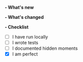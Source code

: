<!--
Please name you pr DY-{jira-ticket}-meaningful-message
-->

**- What's new**

**- What's changed**

<!--
Please update checkboxes according to the current state 
-->
**- Checklist**
- [ ] I have run locally
- [ ] I wrote tests
- [ ] I documented hidden moments
- [x] I am perfect
